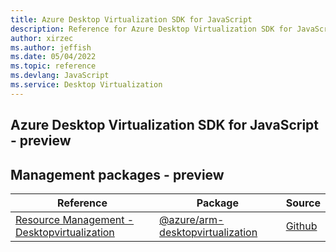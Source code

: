 ```yaml
---
title: Azure Desktop Virtualization SDK for JavaScript
description: Reference for Azure Desktop Virtualization SDK for JavaScript
author: xirzec
ms.author: jeffish
ms.date: 05/04/2022
ms.topic: reference
ms.devlang: JavaScript
ms.service: Desktop Virtualization
---
```

## Azure Desktop Virtualization SDK for JavaScript - preview
## Management packages - preview
| Reference | Package | Source |
|---|---|---|
|[Resource Management - Desktopvirtualization](javascript/api/overview/azure/arm-desktopvirtualization-readme)|[@azure/arm-desktopvirtualization](https://www.npmjs.com/package/@azure/arm-desktopvirtualization)|[Github](https://github.com/Azure/azure-sdk-for-js/blob/main/sdk/desktopvirtualization/arm-desktopvirtualization)|

